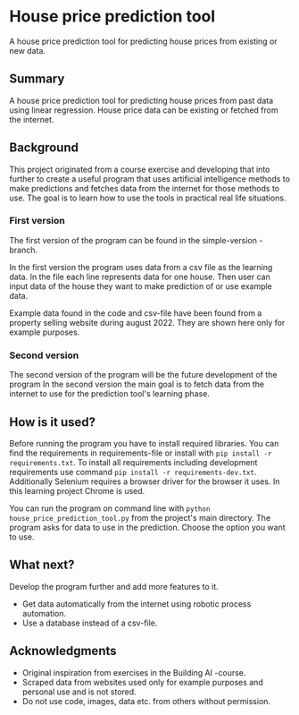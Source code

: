 # House price prediction tool

A house price prediction tool for predicting house prices from existing or new data.

## Summary

A house price prediction tool for predicting house prices from past data using linear regression. House price data can be existing or fetched from the internet.

## Background

This project originated from a course exercise and developing that into further to create a useful program that uses artificial intelligence methods to make predictions and fetches data from the internet for those methods to use. The goal is to learn how to use the tools in practical real life situations.

### First version

The first version of the program can be found in the simple-version -branch.

In the first version the program uses data from a csv file as the learning data. In the file each line represents data for one house. Then user can input data of the house they want to make prediction of or use example data.

Example data found in the code and csv-file have been found from a property selling website during august 2022. They are shown here only for example purposes.

### Second version

The second version of the program will be the future development of the program In the second version the main goal is to fetch data from the internet to use for the prediction tool's learning phase.

## How is it used?

Before running the program you have to install required libraries. You can find the requirements in requirements-file or install with ``pip install -r requirements.txt``. To install all requirements including development requirements use command ``pip install -r requirements-dev.txt``. Additionally Selenium requires a browser driver for the browser it uses. In this learning project Chrome is used.

You can run the program on command line with ``python house_price_prediction_tool.py`` from the project's main directory. The program asks for data to use in the prediction. Choose the option you want to use.

## What next?

Develop the program further and add more features to it.
* Get data automatically from the internet using robotic process automation.
* Use a database instead of a csv-file.

## Acknowledgments

* Original inspiration from exercises in the Building AI -course.
* Scraped data from websites used only for example purposes and personal use and is not stored.
* Do not use code, images, data etc. from others without permission.
